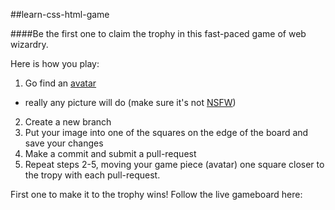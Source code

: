 ##learn-css-html-game

####Be the first one to claim the trophy in this fast-paced game of web wizardry.

Here is how you play:  
1. Go find an [avatar](https://techterms.com/definition/avatar)   
  - really any picture will do (make sure it's not [NSFW](https://www.lifewire.com/what-does-nsfw-mean-2483431))
2. Create a new branch
3. Put your image into one of the squares on the edge of the board and save your changes
4. Make a commit and submit a pull-request
5. Repeat steps 2-5, moving your game piece (avatar) one square closer to the tropy with each pull-request.

First one to make it to the trophy wins!
Follow the live gameboard here: